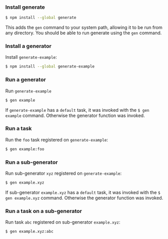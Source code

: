 ### Install generate

```sh
$ npm install --global generate
```

This adds the `gen` command to your system path, allowing it to be run from any directory. You should be able to run generate using the `gen` command.

### Install a generator

Install `generate-example`:

```sh
$ npm install --global generate-example
```

### Run a generator

Run `generate-example`

```sh
$ gen example
```

If `generate-example` has a `default` task, it was invoked with the `$ gen example` command. Otherwise the generator function was invoked.

### Run a task

Run the `foo` task registered on `generate-example`:

```sh
$ gen example:foo
```

### Run a sub-generator

Run sub-generator `xyz` registered on `generate-example`:

```sh
$ gen example.xyz
```

If sub-generator `example.xyz` has a `default` task, it was invoked with the `$ gen example.xyz` command. Otherwise the generator function was invoked.

### Run a task on a sub-generator

Run task `abc` registered on sub-generator `example.xyz`:

```sh
$ gen example.xyz:abc
```
